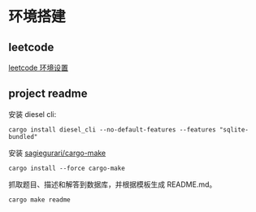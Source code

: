 # 环境搭建

## leetcode

[leetcode 环境设置](./leetcode/README.md)

## project readme

安装 diesel cli:
```shell
cargo install diesel_cli --no-default-features --features "sqlite-bundled"
```

安装 [sagiegurari/cargo-make](https://github.com/sagiegurari/cargo-make)

```shell
cargo install --force cargo-make
```

抓取题目、描述和解答到数据库，并根据模板生成 README.md。

```shell
cargo make readme
```

